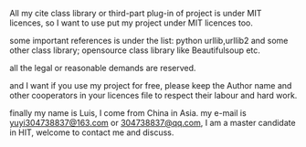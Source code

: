 
All my cite class library or third-part plug-in of project is under MIT licences,
so
I want to use put my project under MIT licences too.

some important references is under the list:
python urllib,urllib2 and some other class library;
opensource class library like Beautifulsoup etc.

all the legal or reasonable demands are reserved.

and I want if you use my project for free,
please keep the Author name and other cooperators in your licences file
to respect their labour and hard work.

finally my name is Luis, I come from China in Asia.
my e-mail is yuyi304738837@163.com or 304738837@qq.com,
I am a master candidate in HIT,
welcome to contact me and discuss.

